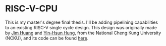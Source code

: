 # RISC-V-CPU
This is my master's degree final thesis. I'll be adding pipelining capabilities to an existing RISC-V single cycle design. This design was originally made by [Jim Huang](https://github.com/jserv) and [Yin-Hsun Hung](https://github.com/eeeXun), from the National Cheng Kung University (NCKU), and its code can be found [here](https://github.com/sysprog21/ca2023-lab3).
